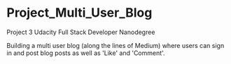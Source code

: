 # Project_Multi_User_Blog
Project 3 Udacity Full Stack Developer Nanodegree

 Building a multi user blog (along the lines of Medium) where users can sign in and post blog posts as well as 'Like' and 'Comment'.
